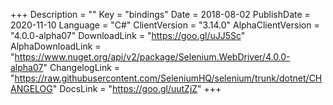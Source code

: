 +++
Description = ""
Key = "bindings"
Date = 2018-08-02
PublishDate = 2020-11-10
Language = "C#"
ClientVersion = "3.14.0"
AlphaClientVersion = "4.0.0-alpha07"
DownloadLink = "https://goo.gl/uJJ5Sc"
AlphaDownloadLink = "https://www.nuget.org/api/v2/package/Selenium.WebDriver/4.0.0-alpha07"
ChangelogLink = "https://raw.githubusercontent.com/SeleniumHQ/selenium/trunk/dotnet/CHANGELOG"
DocsLink = "https://goo.gl/uutZjZ"
+++
